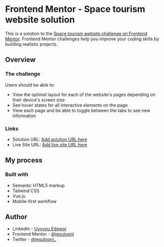 # Frontend Mentor - Space tourism website solution

This is a solution to the [Space tourism website challenge on Frontend Mentor](https://www.frontendmentor.io/challenges/space-tourism-multipage-website-gRWj1URZ3). Frontend Mentor challenges help you improve your coding skills by building realistic projects.

## Overview

### The challenge

Users should be able to:

- View the optimal layout for each of the website's pages depending on their device's screen size
- See hover states for all interactive elements on the page
- View each page and be able to toggle between the tabs to see new information

### Links

- Solution URL: [Add solution URL here](https://your-solution-url.com)
- Live Site URL: [Add live site URL here](https://your-live-site-url.com)

## My process

### Built with

- Semantic HTML5 markup
- Tailwind CSS
- Vue.js
- Mobile-first workflow

## Author

- LinkedIn - [Uyoyou Edewor](https://www.linkedin.com/in/uyoyou-edewor/)
- Frontend Mentor - [@jesutooni](https://www.frontendmentor.io/profile/jesutooni)
- Twitter - [@jesutooni\_](https://www.twitter.com/jesutooni_)
